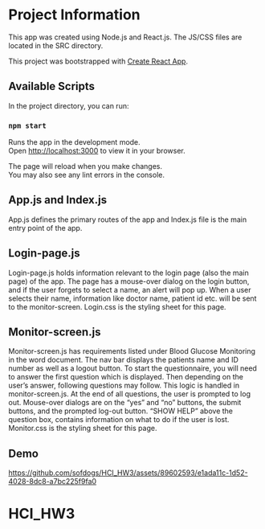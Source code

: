 # Project Information 
This app was created using Node.js and React.js. The JS/CSS files are located in the SRC directory. 

This project was bootstrapped with [Create React App](https://github.com/facebook/create-react-app).

## Available Scripts

In the project directory, you can run:

### `npm start`

Runs the app in the development mode.\
Open [http://localhost:3000](http://localhost:3000) to view it in your browser.

The page will reload when you make changes.\
You may also see any lint errors in the console.

## App.js and Index.js 
App.js defines the primary routes of the app and Index.js file is the main entry point of the app. 

## Login-page.js 
Login-page.js holds information relevant to the login page (also the main page) of the app. The page has a mouse-over dialog on the login button, and if the user forgets to select a name, an alert will pop up. When a user selects their name, information like doctor name, patient id etc. will be sent to the monitor-screen. Login.css is the styling sheet for this page. 

## Monitor-screen.js 
Monitor-screen.js has requirements listed under Blood Glucose Monitoring in the word document. The nav bar displays the patients name and ID number as well as a logout button. To start the questionnaire, you will need to answer the first question which is displayed. Then depending on the user’s answer, following questions may follow. This logic is handled in monitor-screen.js. At the end of all questions, the user is prompted to log out. Mouse-over dialogs are on the “yes” and “no” buttons, the submit buttons, and the prompted log-out button. “SHOW HELP” above the question box, contains information on what to do if the user is lost. Monitor.css is the styling sheet for this page. 

## Demo 
https://github.com/sofdogs/HCI_HW3/assets/89602593/e1ada11c-1d52-4028-8dc8-a7bc225f9fa0


# HCI_HW3
